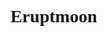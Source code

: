# Eruptmoon
<html>
<head>
      <title> Rex your are the best choice </title>
	  <style type="text/css">
	  body{font-family:"微軟正黑體"}
	  .head{
	  background-color:#02324F;color:white;font-weight:bold;font-size:30px;
	  text-align:center;padding:10px;
	  }
	  .title{font-weidth:bold;font-size:20px;
	  
	  }
	  .content{width:700px;padding:10px;margin-top:10px;margin-bottom:10px;
	  letter-spacing:2px;line-height:24px;
	  }
	  .box{
	  width:700px;padding:10px;margin:50px;background-color:#02324F;color:#ffffff;
	  display:inline-block;vertical-align:top;
	  }
	  
	  </style>
</head>
<body style="margin:0px;background-color:black;">
        <div class="head"> Eruptomoon introdution </div>
		
		<img src="moon.jpg"/>
		
		<div class="box">
		
		<ul><li><div class="title">個人簡介</div></li></ul>
		<div class="content">Hello,I'am Rex .我的中文名叫田創鋒,大家通常叫我Rex 或者鋒,我是香港人,
                        </br>我的工作是一名手術室的護士,我主要的工作是幫助醫生做手術,照顧病人,
						這是一份有一定義意同價值的工作，我入職時都有一定抱負，
						但大組織有一定規則，人性架構比較少，所以自由度比較低！
						我的性格比較開朗樂觀，比較外向，有適合的人和事情我就會喜歡聊很多，
						平時我比較喜歡設計，電腦的軟件photoshop,Ai,都有學過，都是自學的。</div>  
		
		<ul><li><div class="title">為什麼想成為工程師 ( 請以自我期許帶入：前端、後端、或全端工程師 )</div></li></ul>
		<div class="content">我本身都比較愛自由，因為在醫院時間比較定點還比較重複性的工作，
		                所以我想要做一份自己有興趣和比較自由的工作，
		                我平時都會對著電腦來自學一些設計的軟件，
		                因為對全端工程師的工作十分感興趣，就在YouTube 搜索了相關的，就搜到彭彭的課，
		                我上了一課html ，我就決心要跟你上課，因為您教導的方式很好，
		                和看到您辦這個project,覺得您好有passion!</div>  
		
	    <ul><li><div class="title">對於工程師的職業想像是什麼？</div></li></ul>
		<div class="content">我對全端工程師未來工作發展，是非常有信心的，
		                因為未來是一個資訊發達的社會，對網絡的需要量有增無減，
		                5G都要普及了，下一個就是AI,所以我想在這網絡世界有所發展，
		                緊上一班車！未來全端工程師一定是有一個好重要的地位。</div>  
		
		<ul><li><div class="title">為了成為工程師，曾經做過什麼努力？</div></li></ul>
		<div class="content">為了成為一個全端工程師，我想過放棄我的工作，
		                但因為我是家的主柱，我都跟商量過沒辦法去放棄工作，
		                所以我只有邊工作邊學習，但我會放棄所有娛樂的，休息時間來完成這project!
                                我現在已經在學習彭彭YouTube 的課，為了project 來打基礎。</div> 	
						
		<ul><li><div class="title">如果參與這個計畫，會怎麼安排學習時間？</div></li></ul>
		<div class="content">參加了這計劃我會用上我所以時間努力學習，
		                     因為我的工作上班時間是固定的，
		                     我不用上晚班，所以我有正常作息時間，
		                     我下班有一定時間去學習。</div> 
		
        <ul><li><div class="title">如果參與這個計畫，預期會碰到什麼困難？你打算怎麼解決它？</div></li></ul>
		<div class="content">我預計會碰上一些程式碼用的問題吧！
                       因為我是一個新手，但是我對彭彭教學的方法有信心，加上計劃我可請教彭彭，
                       如果碰上困難我會在網上找方法解決，因為我對自學有一定經驗，
                       我有信心可以應付到。</div>  
		
		<ul><li><div class="title">想要對我們說的事情？</div></li></ul>
		<div class="content">非常感謝彭彭舉辦這課，我感覺到您的教育passion,
		                <希望我有幸可以參加這計劃，可以在您指導下成長，
						謝謝您!</div> 
		
       </div>		
</body>
</html>
